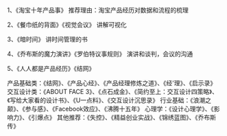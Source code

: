 1、《淘宝十年产品事》
推荐理由：淘宝产品经历对数据和流程的梳理

2、《餐巾纸的背面》《视觉会议》
讲解可视化

3、《暗时间》
讲时间管理的书

4、《乔布斯的魔力演讲》《罗伯特议事规则》
演讲和谈判，会议的沟通

5、《人人都是产品经历》《结网》

产品基础类：《结网》、《产品心经》、《产品经理修炼之道》、《经'理》、《启示录》
交互设计类：《ABOUT  FACE 3》、《点石成金》、《简约至上：交互设计四策略》、《写给大家看的设计书》、《U一点料》、《交互设计沉思录》
行业基础：《浪潮之颠》、《参与感》、《Facebook效应》、《沸腾十五年》
心理学：《设计心理学》、《影响力》、《引爆点》
其他推荐：《失控》、《精益创业实战》、《锦绣蓝图》、《乔布斯传》